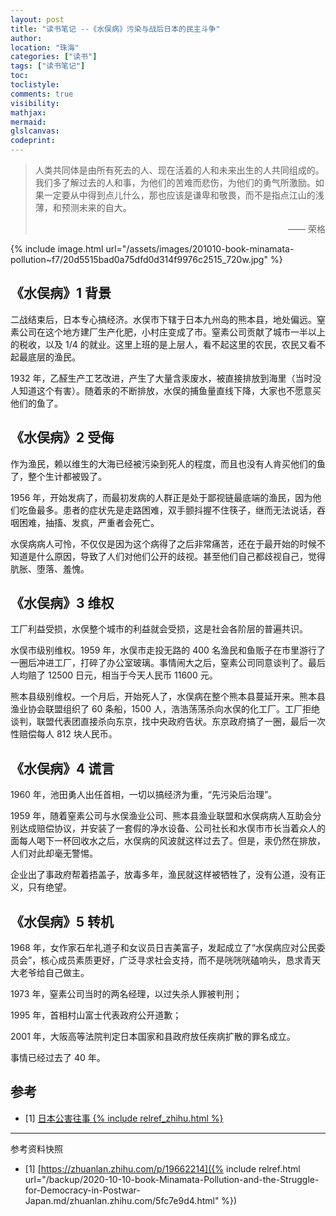 ```yaml
---
layout: post
title: "读书笔记 --《水俣病》污染与战后日本的民主斗争"
author:
location: "珠海"
categories: ["读书"]
tags: ["读书笔记"]
toc:
toclistyle:
comments: true
visibility:
mathjax:
mermaid:
glslcanvas:
codeprint:
---
```


> 人类共同体是由所有死去的人、现在活着的人和未来出生的人共同组成的。我们多了解过去的人和事，为他们的苦难而悲伤，为他们的勇气所激励。如果一定要从中得到点儿什么，那也应该是谦卑和敬畏，而不是指点江山的浅薄，和预测未来的自大。
> <p align="right"> —— 荣格</p>

{% include image.html url="/assets/images/201010-book-minamata-pollution~f7/20d5515bad0a75dfd0d314f9976c2515_720w.jpg" %}


## 《水俣病》1 背景

二战结束后，日本专心搞经济。水俣市下辖于日本九州岛的熊本县，地处偏远。窒素公司在这个地方建厂生产化肥，小村庄变成了市。窒素公司贡献了城市一半以上的税收，以及 1/4 的就业。这里上班的是上层人，看不起这里的农民，农民又看不起最底层的渔民。

1932 年，乙醛生产工艺改进，产生了大量含汞废水，被直接排放到海里（当时没人知道这个有害）。随着汞的不断排放，水俣的捕鱼量直线下降，大家也不愿意买他们的鱼了。


## 《水俣病》2 受侮

作为渔民，赖以维生的大海已经被污染到死人的程度，而且也没有人肯买他们的鱼了，整个生计都被毁了。

1956 年，开始发病了，而最初发病的人群正是处于鄙视链最底端的渔民，因为他们吃鱼最多。患者的症状先是走路困难，双手颤抖握不住筷子，继而无法说话，吞咽困难，抽搐、发疯，严重者会死亡。

水俣病病人可怜，不仅仅是因为这个病得了之后非常痛苦，还在于最开始的时候不知道是什么原因，导致了人们对他们公开的歧视。甚至他们自己都歧视自己，觉得肮胀、堕落、羞愧。


## 《水俣病》3 维权

工厂利益受损，水俣整个城市的利益就会受损，这是社会各阶层的普遍共识。

水俣市级别维权。1959 年，水俣市走投无路的 400 名渔民和鱼贩子在市里游行了一圈后冲进工厂，打碎了办公室玻璃。事情闹大之后，窒素公司同意谈判了。最后人均赔了 12500 日元，相当于今天人民币 11600 元。

熊本县级别维权。一个月后，开始死人了，水俣病在整个熊本县蔓延开来。熊本县渔业协会联盟组织了 60 条船，1500 人，浩浩荡荡杀向水俣的化工厂。工厂拒绝谈判，联盟代表团直接杀向东京，找中央政府告状。东京政府搞了一圈，最后一次性赔偿每人 812 块人民币。


## 《水俣病》4 谎言

1960 年，池田勇人出任首相，一切以搞经济为重，“先污染后治理”。

1959 年，随着窒素公司与水俣渔业公司、熊本县渔业联盟和水俣病病人互助会分别达成赔偿协议，并安装了一套假的净水设备、公司社长和水俣市市长当着众人的面每人喝下一杯回收水之后，水俣病的风波就这样过去了。但是，汞仍然在排放，人们对此却毫无警惕。

企业出了事政府帮着捂盖子，放毒多年，渔民就这样被牺牲了，没有公道，没有正义，只有绝望。


## 《水俣病》5 转机

1968 年，女作家石牟礼道子和女议员日吉美富子，发起成立了“水俣病应对公民委员会”，核心成员素质更好，广泛寻求社会支持，而不是咣咣咣磕响头，恳求青天大老爷给自己做主。

1973 年，窒素公司当时的两名经理，以过失杀人罪被判刑；

1995 年，首相村山富士代表政府公开道歉；

2001 年，大阪高等法院判定日本国家和县政府放任疾病扩散的罪名成立。

事情已经过去了 40 年。


## 参考

- [1] [日本公害往事 {% include relref_zhihu.html %}](https://zhuanlan.zhihu.com/p/19662214)

-----

<font class='ref_snapshot'>参考资料快照</font>

- [1] [https://zhuanlan.zhihu.com/p/19662214]({% include relref.html url="/backup/2020-10-10-book-Minamata-Pollution-and-the-Struggle-for-Democracy-in-Postwar-Japan.md/zhuanlan.zhihu.com/5fc7e9d4.html" %})

